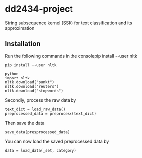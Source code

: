# dd2434-project
String subsequence kernel (SSK) for text classification and its approximation

## Installation

Run the following commands in the consolepip install --user nltk
```
pip install --user nltk

python
import nltk
nltk.download("punkt")
nltk.download("reuters")
nltk.download("stopwords")
```

Secondly, process the raw data by

```
text_dict = load_raw_data()
preprocessed_data = preprocess(text_dict)
```

Then save the data

```
save_data(presprocessed_data)
```

You can now load the saved preprocessed data by

```
data = load_data(_set, category)
```

